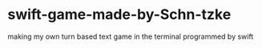 # swift-game-made-by-Schn-tzke
making my own turn based text game in the terminal programmed by swift
